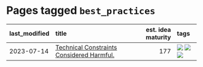 # Pages tagged `best_practices`

|last_modified|title|est. idea maturity|tags
|:---|:---|---:|:---|
|2023-07-14|[Technical Constraints Considered Harmful.](../constraints_considered_hazardous.md)|177|[![](https://img.shields.io/badge/tag-best_practices-a3de36)](../tags/best_practices.md) [![](https://img.shields.io/badge/tag-engineering-926797)](../tags/engineering.md) [![](https://img.shields.io/badge/tag-publication-48fb29)](../tags/publication.md)|